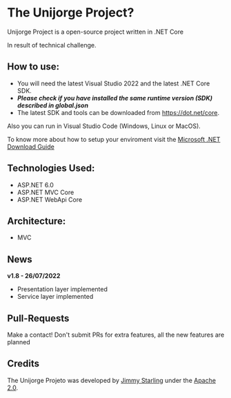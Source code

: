 
The Unijorge Project?
=====================
Unijorge Project is a open-source project written in .NET Core

In result of technical challenge.

## How to use:
- You will need the latest Visual Studio 2022 and the latest .NET Core SDK.
- ***Please check if you have installed the same runtime version (SDK) described in global.json***
- The latest SDK and tools can be downloaded from https://dot.net/core.

Also you can run in Visual Studio Code (Windows, Linux or MacOS).

To know more about how to setup your enviroment visit the [Microsoft .NET Download Guide](https://www.microsoft.com/net/download)

## Technologies Used:

- ASP.NET 6.0
 - ASP.NET MVC Core 
  - ASP.NET WebApi Core 

## Architecture:

- MVC

## News

**v1.8 - 26/07/2022**
- Presentation layer implemented
- Service layer implemented

## Pull-Requests 
Make a contact! Don't submit PRs for extra features, all the new features are planned


## Credits
The Unijorge Projeto was developed by [Jimmy Starling](https://github.com/JimmyStarling) under the [Apache 2.0](LICENSE).</a></img>